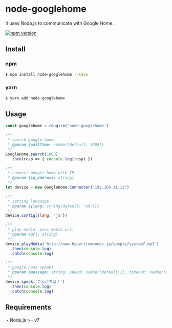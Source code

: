 # node-googlehome
It uses Node.js to communicate with Google Home.  
  
[![npm version](https://badge.fury.io/js/node-googlehome.svg)](https://badge.fury.io/js/node-googlehome)

## Install
### npm
```bash
$ npm install node-googlehome --save
```
### yarn
```bash
$ yarn add node-googlehome
```

## Usage
```js
const googlehome = reuqire('node-googlehome')

/**
 * search google home.
 * @param {waitTime: number(default: 1000)}
 */
GoogleHome.search(1000)
  .then(resp => { console.log(resp) })

/**
 * connect google home with IP.
 * @param {ip_address: string}
 */
let device = new GoogleHome.Connecter('192.168.11.13')

/**
 * setting language
 * @param {{lang: string(default: 'en')}}
 */
device.config({lang: 'ja'})

/**
 * play media. pass media url.
 * @param {url: string}
 */
device.playMedia('http://www.hypertrombones.jp/sample/system7.mp3')
  .then(console.log)
  .catch(console.log)

/**
 * google home speak!
 * @param {message: string, speed: number(default:1), timeout: number(default: 3000)}
 */
device.speak('こんにちは！')
  .then(console.log)
  .catch(console.log)
```

## Requirements
・Node.js >= v7

